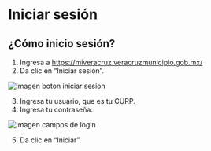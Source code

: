 # Iniciar sesión	

## ¿Cómo inicio sesión?
1. Ingresa a https://miveracruz.veracruzmunicipio.gob.mx/
2. Da clic en “Iniciar sesión”.

![imagen boton iniciar sesion](/img/iniciar-sesion.png)

3. Ingresa tu usuario, que es tu CURP.
4. Ingresa tu contraseña.

![imagen campos de login](/img/login.png)

5. Da clic en “Iniciar”.